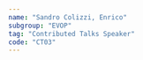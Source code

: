 ```yaml
---
name: "Sandro Colizzi, Enrico"
subgroup: "EVOP"
tag: "Contributed Talks Speaker"
code: "CT03"
---
```

